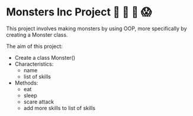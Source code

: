 # Monsters Inc Project 👾 👻 👺 😱

This project involves making monsters by using OOP, more specifically
by creating a Monster class.

The aim of this project:
- Create a class Monster() 
- Characteristics:
    - name 
    - list of skills
- Methods:
    - eat
    - sleep
    - scare attack
    - add more skills to list of skills